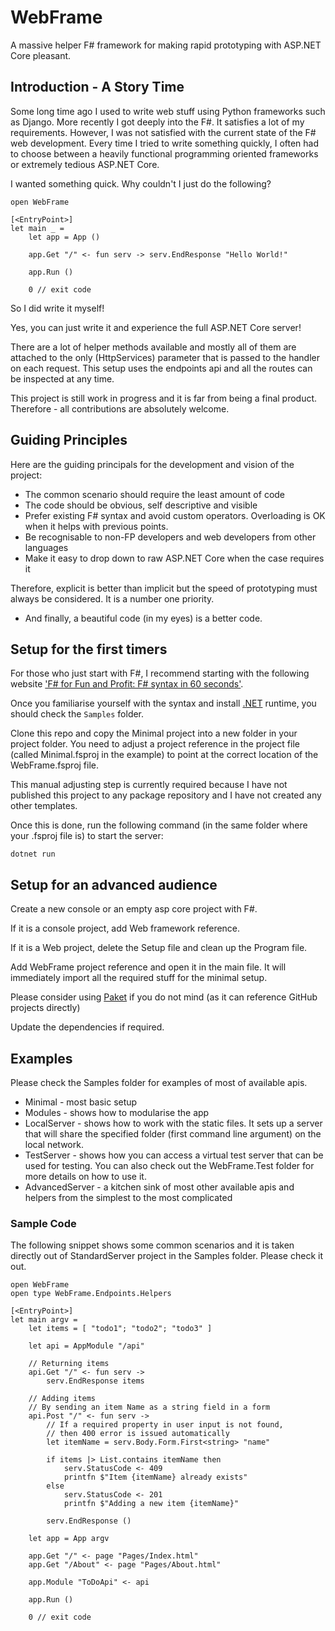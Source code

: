 # WebFrame
A massive helper F# framework for making rapid prototyping with ASP.NET Core pleasant.

## Introduction - A Story Time
Some long time ago I used to write web stuff using Python frameworks such as Django. More recently I got deeply into the F#. It satisfies a lot of my requirements. However, I was not satisfied with the current state of the F# web development. Every time I tried to write something quickly, I often had to choose between a heavily functional programming oriented frameworks or extremely tedious ASP.NET Core.

I wanted something quick. Why couldn't I just do the following?

```F#
open WebFrame

[<EntryPoint>]
let main _ =
    let app = App ()
    
    app.Get "/" <- fun serv -> serv.EndResponse "Hello World!"
    
    app.Run ()
    
    0 // exit code
```

So I did write it myself!

Yes, you can just write it and experience the full ASP.NET Core server!

There are a lot of helper methods available and mostly all of them are attached to the only (HttpServices) parameter that is passed to the handler on each request. This setup uses the endpoints api and all the routes can be inspected at any time.

This project is still work in progress and it is far from being a final product. Therefore - all contributions are absolutely welcome.

## Guiding Principles
Here are the guiding principals for the development and vision of the project:
* The common scenario should require the least amount of code
* The code should be obvious, self descriptive and visible
* Prefer existing F# syntax and avoid custom operators. Overloading is OK when it helps with previous points.
* Be recognisable to non-FP developers and web developers from other languages
* Make it easy to drop down to raw ASP.NET Core when the case requires it

Therefore, explicit is better than implicit but the speed of prototyping must always be considered. It is a number one priority.

* And finally, a beautiful code (in my eyes) is a better code.
## Setup for the first timers
For those who just start with F#, I recommend starting with the following website ['F# for Fun and Profit: F# syntax in 60 seconds'](https://fsharpforfunandprofit.com/posts/fsharp-in-60-seconds/).

Once you familiarise yourself with the syntax and install [.NET](https://dotnet.microsoft.com/download) runtime, you should check the `Samples` folder.

Clone this repo and copy the Minimal project into a new folder in your project folder. You need to adjust a project reference in the project file (called Minimal.fsproj in the example) to point at the correct location of the WebFrame.fsproj file.

This manual adjusting step is currently required because I have not published this project to any package repository and I have not created any other templates.

Once this is done, run the following command (in the same folder where your .fsproj file is) to start the server:

`dotnet run`

## Setup for an advanced audience
Create a new console or an empty asp core project with F#.

If it is a console project, add Web framework reference.

If it is a Web project, delete the Setup file and clean up the Program file.

Add WebFrame project reference and open it in the main file. It will immediately import all the required stuff for the minimal setup.

Please consider using [Paket](https://fsprojects.github.io/Paket/) if you do not mind (as it can reference GitHub projects directly)

Update the dependencies if required.

## Examples
Please check the Samples folder for examples of most of available apis.
* Minimal - most basic setup
* Modules - shows how to modularise the app
* LocalServer - shows how to work with the static files. It sets up a server that will share the specified folder (first command line argument) on the local network.
* TestServer - shows how you can access a virtual test server that can be used for testing. You can also check out the WebFrame.Test folder for more details on how to use it.
* AdvancedServer - a kitchen sink of most other available apis and helpers from the simplest to the most complicated

### Sample Code
The following snippet shows some common scenarios and it is taken directly out of StandardServer project in the Samples folder. Please check it out.
```F#
open WebFrame
open type WebFrame.Endpoints.Helpers

[<EntryPoint>]
let main argv =
    let items = [ "todo1"; "todo2"; "todo3" ]
    
    let api = AppModule "/api"
    
    // Returning items
    api.Get "/" <- fun serv ->
        serv.EndResponse items
        
    // Adding items
    // By sending an item Name as a string field in a form
    api.Post "/" <- fun serv ->
        // If a required property in user input is not found,
        // then 400 error is issued automatically
        let itemName = serv.Body.Form.First<string> "name"
        
        if items |> List.contains itemName then
            serv.StatusCode <- 409
            printfn $"Item {itemName} already exists"
        else
            serv.StatusCode <- 201    
            printfn $"Adding a new item {itemName}"
        
        serv.EndResponse ()
    
    let app = App argv
    
    app.Get "/" <- page "Pages/Index.html"
    app.Get "/About" <- page "Pages/About.html"
    
    app.Module "ToDoApi" <- api
    
    app.Run ()
    
    0 // exit code
```